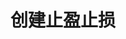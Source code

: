 ---
title: 创建止盈止损
position_number: 7
type: post
description: /future/trade/v1/entrust/create-profit
remark: Content-Type = application/x-www-form-urlencoded && application/json
parameters:
    -
        name: symbol
        type: string
        mandatory: true
        default: N/A
        description: 交易对
        ranges:
    -
        name: origQty
        type: integer
        mandatory: true
        default:
        description: 数量（张）
        ranges:
    -
        name: triggerProfitPrice
        type: integer
        mandatory: true
        default:
        description: 止盈触发价
        ranges:
    -
        name: triggerStopPrice
        type: integer
        mandatory: true
        default:
        description: 止损触发价
        ranges:
    -
        name: expireTime
        type: integer
        mandatory: true
        default:
        description: 过期时间
        ranges:
    -
        name: positionSide
        type: string
        mandatory: true
        default:
        description: 仓位方向：LONG;SHORT
        ranges: LONG;SHORT
    -
        name: profitDelegateOrderType
        type: string
        mandatory: true
        default:
        description: 止盈订单类型
        ranges: LIMIT ,MARKET
    -
        name: profitDelegateTimeInForce
        type: string
        mandatory: true
        default:
        description: 止盈委托有效方式
        ranges: GTC，FOK，IOC，GTX
    -
        name: profitDelegatePrice
        type: number
        mandatory: false
        default:
        description: 止盈委托委托价格
        ranges: 
    -
        name: stopDelegateOrderType
        type: string
        mandatory: true
        default:
        description: 止损委托订单类型
        ranges: LIMIT ,MARKET
    -
        name: stopDelegateTimeInForce
        type: string
        mandatory: true
        default:
        description: 止损委托有效方式
        ranges: GTC，FOK，IOC，GTX
    -
        name: stopDelegatePrice
        type: number
        mandatory: false
        default:
        description: 止损委托价格
        ranges: 

content_markdown: |-

                #### **限流规则**

                200/s/apikey
left_code_blocks:
    -
        code_block: "public void getKLine() {\r\n\tString text = HttpUtil.get(URL + \"/data/api/future/trade/v1/getKLine?market=btc_usdt&type=1min&since=0\");\r\n\tSystem.out.println(text);\r\n}"
        title: Java
        language: java
right_code_blocks:
    - code_block: |-
                    {
                        "error": {
                        "code": "",
                        "msg": ""
                        },
                        "msgInfo": "",
                        "result": {},
                        "returnCode": 0
                    }
                    title: Response
                    language: json
---